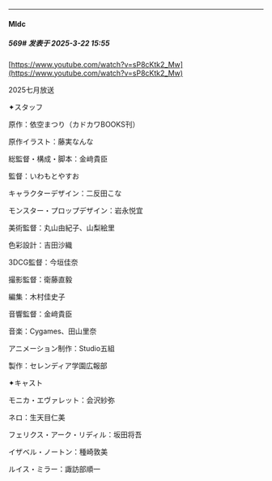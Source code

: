﻿
*****

####  Mldc  
##### 569#       发表于 2025-3-22 15:55

[https://www.youtube.com/watch?v=sP8cKtk2_Mw](https://www.youtube.com/watch?v=sP8cKtk2_Mw)

2025七月放送

✦スタッフ

原作：依空まつり（カドカワBOOKS刊） 

原作イラスト：藤実なんな 

総監督・構成・脚本：金﨑貴臣 

監督：いわもとやすお 

キャラクターデザイン：二反田こな 

モンスター・プロップデザイン：岩永悦宜 

美術監督：丸山由紀子、山梨絵里 

色彩設計：吉田沙織 

3DCG監督：今垣佳奈 

撮影監督：衛藤直毅 

編集：木村佳史子 

音響監督：金﨑貴臣 

音楽：Cygames、田山里奈 

アニメーション制作：Studio五組 

製作：セレンディア学園広報部

✦キャスト

モニカ・エヴァレット：会沢紗弥

ネロ：生天目仁美

フェリクス・アーク・リディル：坂田将吾

イザベル・ノートン：種崎敦美

ルイス・ミラー：諏訪部順一

